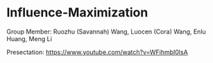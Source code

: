 # Influence-Maximization

Group Member: Ruozhu (Savannah) Wang, Luocen (Cora) Wang, Enlu Huang, Meng Li

Presectation: https://www.youtube.com/watch?v=WFihmbI0lsA
